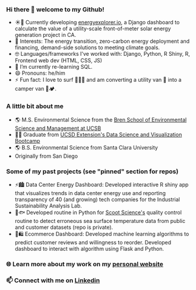 ### Hi there 👋 welcome to my Github!

- ☀️🔋 Currently developing [energyexplorer.io](https://energy-explorer.herokuapp.com/site-finder/), a Django dashboard to calculate the value of a utility-scale front-of-meter solar energy generation project in CA.
- 🧐 Interests: The energy transition, zero-carbon energy deployment and financing, demand-side solutions to meeting climate goals.
- 🤓 Languages/frameworks I've worked with: Django, Python, R Shiny, R, Frontend web dev (HTML, CSS, JS)
- 🌱 I’m currently re-learning SQL.
- 😄 Pronouns: he/him
- ⚡ Fun fact: I love to surf 🌊🏄‍♂️ and am converting a utility van 🚐 into a camper van 🚐🏕️.

### A little bit about me

- 🌎 M.S. Environmental Science from the [Bren School of Environmental Science and Management at UCSB](https://bren.ucsb.edu/masters-programs/master-environmental-science-and-management)
- 👨‍💻 Graduate from [UCSD Extension's Data Science and Visualization Bootcamp](https://bootcamp.extension.ucsd.edu/data/)
- 🌎 B.S. Environmental Science from Santa Clara University
- Originally from San Diego

### Some of my past projects (see "pinned" section for repos)

- ⚡️🏙 Data Center Energy Dashboard: Developed interactive R shiny app that visualizes trends in data center energy use and reporting transparency of 40 (and growing) tech companies for the Industrial Sustainability Analysis Lab.
- 🌊🐟 Developed routine in Python for [Scoot Science's](https://www.scootscience.com) quality control routine to detect erroneous sea surface temperature data from public and customer datasets (repo is private).
- 🛒🛍 Ecommerce Dashboard: Developed machine learning algorithms to predict customer reviews and willingness to reorder. Developed dashboard to interact with algorithm using Flask and Python.

### 🌐 Learn more about my work on my [personal website](https://tbwheeler94.github.io)

### 📫 Connect with me on [Linkedin](https://www.linkedin.com/in/thomaswheeler94/)

<!--
**Tbwheeler94/Tbwheeler94** is a ✨ _special_ ✨ repository because its `README.md` (this file) appears on your GitHub profile.

Here are some ideas to get you started:

- 🔭 I’m currently working on ...
- 🌱 I’m currently learning ...
- 👯 I’m looking to collaborate on ...
- 🤔 I’m looking for help with ...
- 💬 Ask me about ...
- 📫 How to reach me: ...
- 😄 Pronouns: ...
- ⚡ Fun fact: ...
-->
